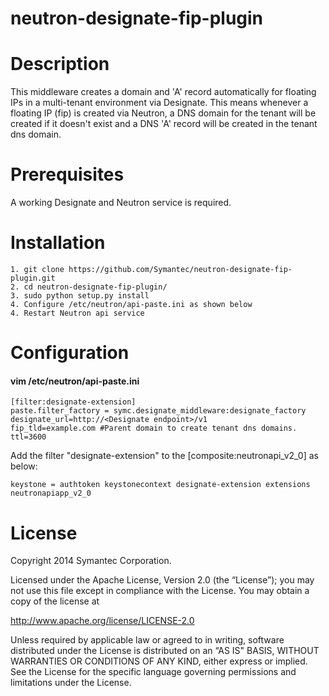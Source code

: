 neutron-designate-fip-plugin
===========================

# Description

This middleware creates a domain and 'A' record automatically for floating IPs
in a multi-tenant environment via Designate. This means whenever a floating IP
(fip) is created via Neutron, a DNS domain for the tenant will be created if
it doesn't exist and a DNS 'A' record will be created in the tenant dns domain.

# Prerequisites

A working Designate and Neutron service is required.

# Installation

```
1. git clone https://github.com/Symantec/neutron-designate-fip-plugin.git
2. cd neutron-designate-fip-plugin/
3. sudo python setup.py install
4. Configure /etc/neutron/api-paste.ini as shown below
4. Restart Neutron api service
```

# Configuration

#### vim /etc/neutron/api-paste.ini

```
[filter:designate-extension]
paste.filter_factory = symc.designate_middleware:designate_factory
designate_url=http://<Designate endpoint>/v1
fip_tld=example.com #Parent domain to create tenant dns domains.
ttl=3600
```

Add the filter "designate-extension" to the [composite:neutronapi_v2_0] as
below:
```
keystone = authtoken keystonecontext designate-extension extensions neutronapiapp_v2_0
```

# License

Copyright 2014 Symantec Corporation.

Licensed under the Apache License, Version 2.0 (the “License”); you may not use
this file except in compliance with the License. You may obtain a copy of the
license at

http://www.apache.org/license/LICENSE-2.0

Unless required by applicable law or agreed to in writing, software distributed
under the License is distributed on an “AS IS" BASIS, WITHOUT WARRANTIES OR
CONDITIONS OF ANY KIND, either express or implied. See the License for the
specific language governing permissions and limitations under the License.
